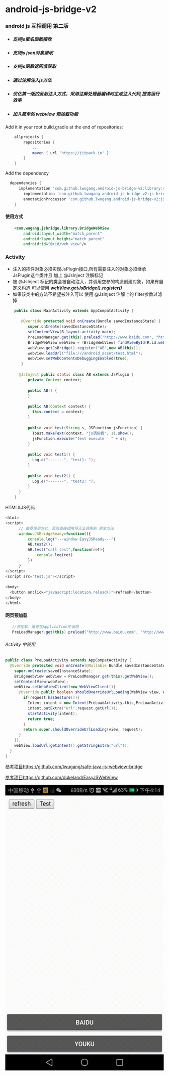 # android-js-bridge-v2
### android js 互相调用 第二版
- ##### 支持js匿名函数接收
- ##### 支持js json对象接收
- ##### 支持js函数返回值获取
- ##### 通过注解注入js方法
- ##### 优化第一版的反射注入方式，采用注解处理器编译时生成注入代码,提高运行效率
- ##### 加入简单的 webview 预加载功能

Add it in your root build.gradle at the end of repositories:
~~~gradle
	allprojects {
		repositories {
			...
			maven { url 'https://jitpack.io' }
		}
	}
~~~

Add the dependency
~~~gradle
  dependencies {
      implementation 'com.github.lwugang.android-js-bridge-v2:library:v2.0'
	    implementation 'com.github.lwugang.android-js-bridge-v2:js-bridge-anno:v2.0'
	    annotationProcessor 'com.github.lwugang.android-js-bridge-v2:js-bridge-compiler:v2.0'
	}

~~~

#### 使用方式
~~~xml
	<com.wugang.jsbridge.library.BridgeWebView
        android:layout_width="match_parent"
        android:layout_height="match_parent"
        android:id="@+id/web_view"/>
~~~
### Activity
- 注入的插件对象必须实现JsPlugin接口,所有需要注入的对象必须继承JsPlugin这个类并且 加上 @JsInject 注解标记
- 被 @JsInject 标记的类会被自动注入，并调用空参的构造创建对象，如果有自定义构造 可以使用 ***webView.getJsBridge().register()***
- 如果该类中的方法不希望被注入可以 使用 @JsInject 注解上的 filter参数过滤掉
~~~java
    public class MainActivity extends AppCompatActivity {

       @Override protected void onCreate(Bundle savedInstanceState) {
          super.onCreate(savedInstanceState);
          setContentView(R.layout.activity_main);
          PreLoadManager.get(this).preload("http://www.baidu.com", "http://www.youku.com");
          BridgeWebView webView = (BridgeWebView) findViewById(R.id.web_view);
          webView.getJsBridge().register("AB",new AB(this));
          webView.loadUrl("file:///android_asset/test.html");
          WebView.setWebContentsDebuggingEnabled(true);
       }

      @JsInject public static class AB extends JsPlugin {
          private Context context;

          public AB() {
          }

          public AB(Context context) {
            this.context = context;
          }

          public void test(String s, JSFunction jsFunction) {
            Toast.makeText(context, "js调用我", 1).show();
            jsFunction.execute("test execute   " + s);
          }

          public void test1() {
            Log.e("-------", "test1: ");
          }

          public void test2() {
            Log.e("-------", "test2: ");
          }
      }
    }
~~~
HTML&JS代码
~~~js
<html>
<script>
      // 推荐使用方式，否则直接调用将无法调用到 原生方法
      window.JSBridgeReady=function(){
          console.log("---window EasyJSReady---")
          AB.test2();
          AB.test("call test",function(ret){
              console.log(ret)
          })
      }
</script>
<script src="test.js"></script>

<body>
  <button onclick="javascript:location.reload()">refresh</button>
</body>
</html>
~~~
#### 网页预加载
~~~java
   //预加载，推荐在Application中调用
   PreLoadManager.get(this).preload("http://www.baidu.com", "http://www.youku.com");
~~~
###### Activity 中使用
~~~java
public class PreLoadActivity extends AppCompatActivity {
  @Override protected void onCreate(@Nullable Bundle savedInstanceState) {
    super.onCreate(savedInstanceState);
    BridgeWebView webView = PreLoadManager.get(this).getWebView();
    setContentView(webView);
    webView.setWebViewClient(new WebViewClient(){
      @Override public boolean shouldOverrideUrlLoading(WebView view, WebResourceRequest request) {
        if(request.hasGesture()){
          Intent intent = new Intent(PreLoadActivity.this,PreLoadActivity.class);
          intent.putExtra("url",request.getUrl());
          startActivity(intent);
          return true;
        }
        return super.shouldOverrideUrlLoading(view, request);
      }
    });
    webView.loadUrl(getIntent().getStringExtra("url"));
  }
}
~~~

[参考项目https://github.com/lwugang/safe-java-js-webview-bridge](https://github.com/lwugang/safe-java-js-webview-bridge)

[参考项目https://github.com/dukeland/EasyJSWebView](https://github.com/dukeland/EasyJSWebView)

![](https://github.com/lwugang/android-js-bridge-v2/blob/master/android-js-bridge-v2p.gif)
